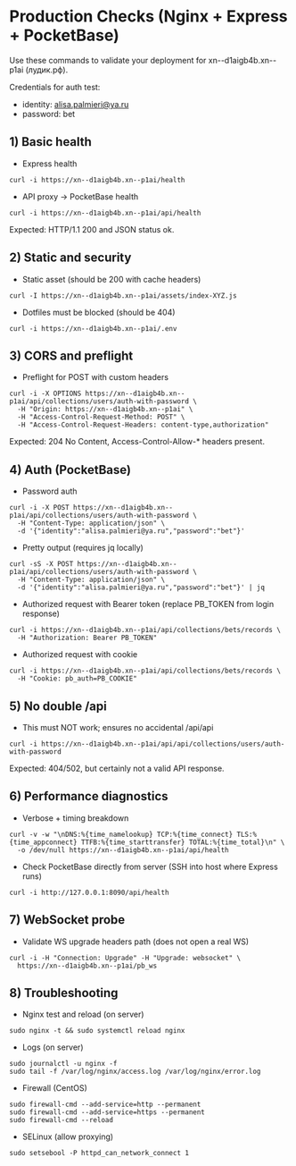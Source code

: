 # Production Checks (Nginx + Express + PocketBase)

Use these commands to validate your deployment for xn--d1aigb4b.xn--p1ai (лудик.рф).

Credentials for auth test:
- identity: alisa.palmieri@ya.ru
- password: bet

## 1) Basic health

- Express health
```
curl -i https://xn--d1aigb4b.xn--p1ai/health
```

- API proxy → PocketBase health
```
curl -i https://xn--d1aigb4b.xn--p1ai/api/health
```

Expected: HTTP/1.1 200 and JSON status ok.

## 2) Static and security

- Static asset (should be 200 with cache headers)
```
curl -I https://xn--d1aigb4b.xn--p1ai/assets/index-XYZ.js
```

- Dotfiles must be blocked (should be 404)
```
curl -i https://xn--d1aigb4b.xn--p1ai/.env
```

## 3) CORS and preflight

- Preflight for POST with custom headers
```
curl -i -X OPTIONS https://xn--d1aigb4b.xn--p1ai/api/collections/users/auth-with-password \
  -H "Origin: https://xn--d1aigb4b.xn--p1ai" \
  -H "Access-Control-Request-Method: POST" \
  -H "Access-Control-Request-Headers: content-type,authorization"
```

Expected: 204 No Content, Access-Control-Allow-* headers present.

## 4) Auth (PocketBase)

- Password auth
```
curl -i -X POST https://xn--d1aigb4b.xn--p1ai/api/collections/users/auth-with-password \
  -H "Content-Type: application/json" \
  -d '{"identity":"alisa.palmieri@ya.ru","password":"bet"}'
```

- Pretty output (requires jq locally)
```
curl -sS -X POST https://xn--d1aigb4b.xn--p1ai/api/collections/users/auth-with-password \
  -H "Content-Type: application/json" \
  -d '{"identity":"alisa.palmieri@ya.ru","password":"bet"}' | jq
```

- Authorized request with Bearer token (replace PB_TOKEN from login response)
```
curl -i https://xn--d1aigb4b.xn--p1ai/api/collections/bets/records \
  -H "Authorization: Bearer PB_TOKEN"
```

- Authorized request with cookie
```
curl -i https://xn--d1aigb4b.xn--p1ai/api/collections/bets/records \
  -H "Cookie: pb_auth=PB_COOKIE"
```

## 5) No double /api

- This must NOT work; ensures no accidental /api/api
```
curl -i https://xn--d1aigb4b.xn--p1ai/api/api/collections/users/auth-with-password
```

Expected: 404/502, but certainly not a valid API response.

## 6) Performance diagnostics

- Verbose + timing breakdown
```
curl -v -w "\nDNS:%{time_namelookup} TCP:%{time_connect} TLS:%{time_appconnect} TTFB:%{time_starttransfer} TOTAL:%{time_total}\n" \
  -o /dev/null https://xn--d1aigb4b.xn--p1ai/api/health
```

- Check PocketBase directly from server (SSH into host where Express runs)
```
curl -i http://127.0.0.1:8090/api/health
```

## 7) WebSocket probe

- Validate WS upgrade headers path (does not open a real WS)
```
curl -i -H "Connection: Upgrade" -H "Upgrade: websocket" \
  https://xn--d1aigb4b.xn--p1ai/pb_ws
```

## 8) Troubleshooting

- Nginx test and reload (on server)
```
sudo nginx -t && sudo systemctl reload nginx
```

- Logs (on server)
```
sudo journalctl -u nginx -f
sudo tail -f /var/log/nginx/access.log /var/log/nginx/error.log
```

- Firewall (CentOS)
```
sudo firewall-cmd --add-service=http --permanent
sudo firewall-cmd --add-service=https --permanent
sudo firewall-cmd --reload
```

- SELinux (allow proxying)
```
sudo setsebool -P httpd_can_network_connect 1
```
